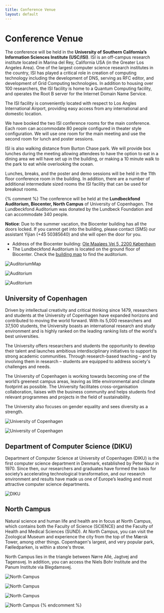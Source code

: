 ```yaml
---
title: Conference Venue
layout: default
---
```


# Conference Venue

The conference will be held in the **University of Southern California’s Information Sciences Institute (USC/ISI)**. ISI is an off-campus research institute located in Marina del Rey, California USA (in the Greater Los Angeles Area). One of the largest computer science research institutes in the country, ISI has played a critical role in creation of computing technology including the development of DNS, serving as RFC editor, and development of Grid Computing technologies. In addition to housing over 100 researchers, the ISI facility is home to a Quantum Computing facility, and operates the Root B server for the Internet Domain Name Service.

The ISI facility is conveniently located with respect to Los Angles International Airport, providing easy access from any international and domestic location.

[//]: # (Insert Figure 1 Map)
[//]: # (Insert Figure 2 Picture of ISI building)

We have booked the two ISI conference rooms for the main conference. Each room can accommodate 80 people configured in theater style configuration. We will use one room for the main meeting and use the second room for lunch and poster sessions.

ISI is also walking distance from Burton Chase park. We will provide box lunches during the meeting allowing attendees to have the option to eat in a dining area we will have set up in the building, or making a 10 minute walk to the park to eat while overlooking the ocean.

[//]: # (Insert Figure -- Chase park)
[//]: # (Insert Figure 3 conf room layout)

Lunches, breaks, and the poster and demo sessions will be held in the 11th floor conference room in the building. In addition, there are a number of additional intermediate sized rooms the ISI facility that can be used for breakout rooms.


{% comment %}
The conference will be held at the **Lundbeckfond Auditorium, Biocenter, North Campus** of University of Copenhagen. The Lundbeckfond Auditorium was donated by the Lundbeck Foundation and can accommodate 340 people.

**Notice**: Due to the summer vacation, the Biocenter building has all the doors locked. If you cannot get into the building, please contact (SMS) our assistant Yijian (+45 50385640) and she will open the door for you.

- Address of the Biocenter building: [Ole Maaløes Vej 5, 2200 København](https://goo.gl/maps/TCF1c8Qn1RbB5TaC9)
- The Lundbeckfond Auditorium is located on the ground floor of Biocenter. Check the [building map](https://www.biocenter.ku.dk/english/map/) to find the auditorium.

![AuditoriumMap](./assets/images/venue-map.png)

![Auditorium](./assets/images/auditorium1.png)

![Auditorium](./assets/images/auditorium2.png)

## University of Copenhagen

Driven by intellectual creativity and critical thinking since 1479, researchers and students at the University of Copenhagen have expanded horizons and contributed to moving the world forward. With its 5,000 researchers and 37,500 students, the University boasts an international research and study environment and is highly ranked on the leading ranking lists of the world's best universities.

The University offers researchers and students the opportunity to develop their talent and launches ambitious interdisciplinary initiatives to support its strong academic communities. Through research-based teaching – and by involving them in research – students are equipped to address society's challenges and needs.

The University of Copenhagen is working towards becoming one of the world’s greenest campus areas, leaving as little environmental and climate footprint as possible. The University facilitates cross-organisation collaboration, liaises with the business community and helps students find relevant programmes and projects in the field of sustainability.

The University also focuses on gender equality and sees diversity as a strength.

![University of Copenhagen](./assets/images/ku1.png)

![University of Copenhagen](./assets/images/ku2.png)


## Department of Computer Science (DIKU)

Department of Computer Science at University of Copenhagen (DIKU) is the first computer science department in Denmark, established by Peter Naur in 1970. Since then, our researchers and graduates have formed the basis for society’s accelerating technological transformation, and our research environment and results have made us one of Europe’s leading and most attractive computer science departments.

![DIKU](./assets/images/diku5.png)


## North Campus

Natural science and human life and health are in focus at North Campus, which contains both the Faculty of Science (SCIENCE) and the Faculty of Health and Medical Sciences (SUND). At North Campus, you can visit the Zoological Museum and experience the city from the top of the Mærsk Tower, among other things. Copenhagen's largest, and very popular park, Fælledparken, is within a stone's throw.

North Campus lies in the triangle between Nørre Allé, Jagtvej and Tagensvej. In addition, you can access the Niels Bohr Institute and the Panum Institute via Blegdamsvej.

![North Campus](./assets/images/diku1.png)

![North Campus](./assets/images/diku2.png)

![North Campus](./assets/images/diku3.png)

![North Campus](./assets/images/diku4.png)
{% endcomment %}